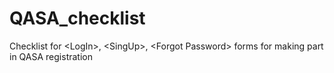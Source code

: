 # QASA_checklist
Checklist for &lt;LogIn>, &lt;SingUp>, &lt;Forgot Password> forms for making part in QASA registration
